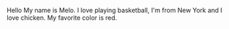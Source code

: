 Hello
My name is Melo. I love playing basketball, I'm from New York and I love chicken. My favorite color is red.
